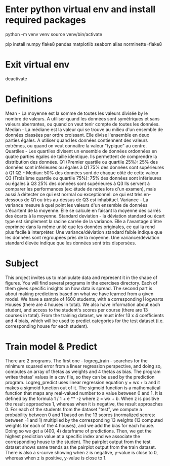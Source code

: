 # Enter python virtual env and install required packages

python -m venv venv
source venv/bin/activate

pip install numpy flake8 pandas matplotlib seaborn
alias norminette=flake8

# Exit virtual env

deactivate

# Definitions

Mean - La moyenne est la somme de toutes les valeurs divisée by le nombre de valeurs.
A utiliser quand les données sont symétriques et sans valeurs aberrantes, ou quand
on veut tenir compte de toutes les données.
Median - La médiane est la valeur qui se trouve au milieu d'un ensemble de données
classées par ordre croissant. Elle divise l'ensemble en deux parties égales.
A utiliser quand les données contiennent des valeurs extrêmes, ou quand on veut
connaître la valeur "typique" au centre.
Quartiles - Les quartiles divisent un ensemble de données ordonnées en quatre parties
égales de taille identique. Ils permettent de comprendre la distribution des données.
Q1 (Premier quartile ou quartile 25%):
25% des données sont inférieures ou égales à Q1
75% des données sont supérieures à Q1
Q2 - Median:
50% des données sont de chaque côté de cette valeur
Q3 (Troisième quartile ou quartile 75%):
75% des données sont inférieures ou égales à Q3
25% des données sont supérieures à Q3
Ils servent à comparer les performances (ex: étude de notes lors d'un examen), mais
aussi à détecter ce qui est normal ou exceptionnel: ce qui est très en-dessous de
Q1 ou très au-dessus de Q3 est inhabituel.
Variance - La variance mesure à quel point les valeurs d'un ensemble de données
s'écartent de la moyenne. Elle se calcule en faisant la moyenne des carrés des
écarts à la moyenne.
Standard deviation - la déviation standard ou écart type est simplement la
racine carrée de la variance. Elle a l'avantage d'être exprimée dans la même
unité que les données originales, ce qui la rend plus facile à interpréter.
Une variance/déviation standard faible indique que les données sont regroupées
près de la moyenne.
Une variance/déviation standard élevée indique que les données sont très dispersées.

# Subject

This project invites us to manipulate data and represent it in the shape of figures.
You will find several programs in the exercises directory. Each of them gives specific
insights on how data is spread.
The second part is about making predictions based on what we have learned from a given model.
We have a sample of 1600 students, with a corresponding Hogwarts Houses (there are 4 houses in total).
We also have information about each student, and access to the student's scores per course
(there are 13 courses in total).
From the training dataset, we must infer 13 x 4 coefficients and 4 biais,
which will be used to predict categories for the test dataset (i.e. corresponding house for each student).

# Train model & Predict

There are 2 programs. The first one - logreg_train - searches for the
minimum squared error from a linear regression perspective, and doing so,
computes an array of thetas as weights and 4 thetas as bias.
The program writes thetas' values in a csv file, so they can be used
by the prediction program.
Logreg_predict uses linear regression equation y = wx + b and it makes
a sigmoid function out of it. The sigmoid function is a mathematical function
that maps any real-valued number to a value between 0 and 1.
It is defined by the formula 1 / 1 + e \*\* -z where z = wx + b.
When z is positive the result approaches 1, whereas when it is negative,
the result approaches 0.
For each of the students from the dataset "test", we compute a probability
between 0 and 1 based on the 13 scores (normalized scores: between -1 and 1)
multiplied by the corresponding 13 weights (13 computed weights for
each of the 4 houses), and we add the bias for each house.
Doing so we get a (400, 4) dataframe of predictions.
Then, we get the highest prediction value at a specific index and we associate
the corresponding house to the student.
The pairplot output from the test dataset shows same trends as the pairplot
output from the train dataset.
There is also a s-curve showing when z is negative, y-value is close to 0,
whereas when z is positive, y-value is close to 1.
